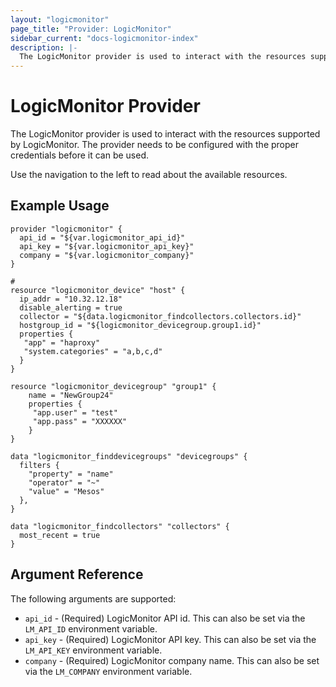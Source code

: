 ```yaml
---
layout: "logicmonitor"
page_title: "Provider: LogicMonitor"
sidebar_current: "docs-logicmonitor-index"
description: |-
  The LogicMonitor provider is used to interact with the resources supported by LogicMonitor. The provider needs to be configured with the proper credentials before it can be used.
---
```


# LogicMonitor Provider

The LogicMonitor provider is used to interact with the resources supported by LogicMonitor. The provider needs to be configured with the proper credentials before it can be used.

Use the navigation to the left to read about the available resources.

## Example Usage

```hcl
provider "logicmonitor" {
  api_id = "${var.logicmonitor_api_id}"
  api_key = "${var.logicmonitor_api_key}"
  company = "${var.logicmonitor_company}"
}

#
resource "logicmonitor_device" "host" {
  ip_addr = "10.32.12.18"
  disable_alerting = true
  collector = "${data.logicmonitor_findcollectors.collectors.id}"
  hostgroup_id = "${logicmonitor_devicegroup.group1.id}"
  properties {
   "app" = "haproxy"
   "system.categories" = "a,b,c,d"
  }
}

resource "logicmonitor_devicegroup" "group1" {
    name = "NewGroup24"
    properties {
     "app.user" = "test"
     "app.pass" = "XXXXXX"
    }
}

data "logicmonitor_finddevicegroups" "devicegroups" {
  filters {
    "property" = "name"
    "operator" = "~"
    "value" = "Mesos"
  },
}

data "logicmonitor_findcollectors" "collectors" {
  most_recent = true
}

```

## Argument Reference

The following arguments are supported:

* `api_id` - (Required) LogicMonitor API id. This can also be set via the `LM_API_ID` environment variable.
* `api_key` - (Required) LogicMonitor API key. This can also be set via the `LM_API_KEY` environment variable.
* `company` - (Required) LogicMonitor company name. This can also be set via the `LM_COMPANY` environment variable.
